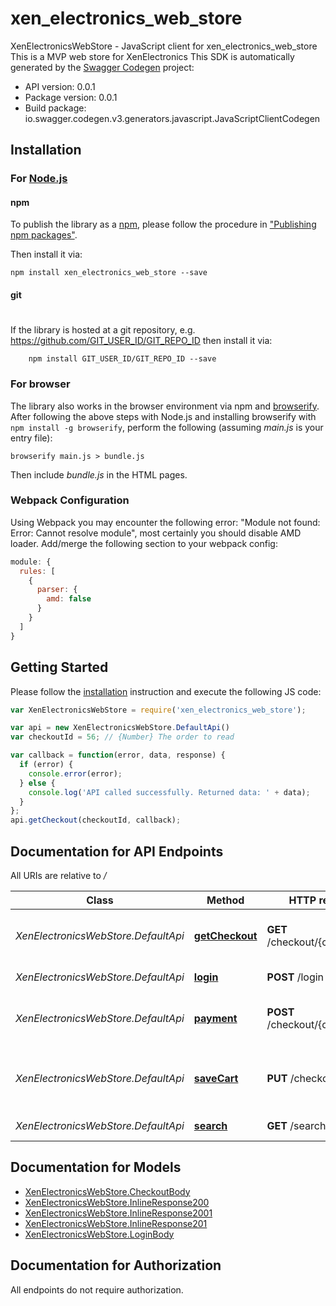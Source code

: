 # xen_electronics_web_store

XenElectronicsWebStore - JavaScript client for xen_electronics_web_store
This is a MVP web store for XenElectronics
This SDK is automatically generated by the [Swagger Codegen](https://github.com/swagger-api/swagger-codegen) project:

- API version: 0.0.1
- Package version: 0.0.1
- Build package: io.swagger.codegen.v3.generators.javascript.JavaScriptClientCodegen

## Installation

### For [Node.js](https://nodejs.org/)

#### npm

To publish the library as a [npm](https://www.npmjs.com/),
please follow the procedure in ["Publishing npm packages"](https://docs.npmjs.com/getting-started/publishing-npm-packages).

Then install it via:

```shell
npm install xen_electronics_web_store --save
```

#### git
#
If the library is hosted at a git repository, e.g.
https://github.com/GIT_USER_ID/GIT_REPO_ID
then install it via:

```shell
    npm install GIT_USER_ID/GIT_REPO_ID --save
```

### For browser

The library also works in the browser environment via npm and [browserify](http://browserify.org/). After following
the above steps with Node.js and installing browserify with `npm install -g browserify`,
perform the following (assuming *main.js* is your entry file):

```shell
browserify main.js > bundle.js
```

Then include *bundle.js* in the HTML pages.

### Webpack Configuration

Using Webpack you may encounter the following error: "Module not found: Error:
Cannot resolve module", most certainly you should disable AMD loader. Add/merge
the following section to your webpack config:

```javascript
module: {
  rules: [
    {
      parser: {
        amd: false
      }
    }
  ]
}
```

## Getting Started

Please follow the [installation](#installation) instruction and execute the following JS code:

```javascript
var XenElectronicsWebStore = require('xen_electronics_web_store');

var api = new XenElectronicsWebStore.DefaultApi()
var checkoutId = 56; // {Number} The order to read

var callback = function(error, data, response) {
  if (error) {
    console.error(error);
  } else {
    console.log('API called successfully. Returned data: ' + data);
  }
};
api.getCheckout(checkoutId, callback);
```

## Documentation for API Endpoints

All URIs are relative to */*

Class | Method | HTTP request | Description
------------ | ------------- | ------------- | -------------
*XenElectronicsWebStore.DefaultApi* | [**getCheckout**](docs/DefaultApi.md#getCheckout) | **GET** /checkout/{checkoutId} | Get products and quantities for checkout
*XenElectronicsWebStore.DefaultApi* | [**login**](docs/DefaultApi.md#login) | **POST** /login | Authenticates the user
*XenElectronicsWebStore.DefaultApi* | [**payment**](docs/DefaultApi.md#payment) | **POST** /checkout/{checkoutId} | Informs server that payment has been made
*XenElectronicsWebStore.DefaultApi* | [**saveCart**](docs/DefaultApi.md#saveCart) | **PUT** /checkout | Saves cart items to database and create a checkout
*XenElectronicsWebStore.DefaultApi* | [**search**](docs/DefaultApi.md#search) | **GET** /search | Get products for sale

## Documentation for Models

 - [XenElectronicsWebStore.CheckoutBody](docs/CheckoutBody.md)
 - [XenElectronicsWebStore.InlineResponse200](docs/InlineResponse200.md)
 - [XenElectronicsWebStore.InlineResponse2001](docs/InlineResponse2001.md)
 - [XenElectronicsWebStore.InlineResponse201](docs/InlineResponse201.md)
 - [XenElectronicsWebStore.LoginBody](docs/LoginBody.md)

## Documentation for Authorization

 All endpoints do not require authorization.

